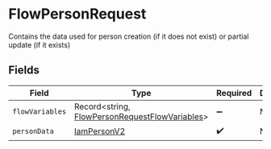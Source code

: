 # FlowPersonRequest

Contains the data used for person creation (if it does not exist) or partial update (if it exists)


## Fields

| Field                                                                                                   | Type                                                                                                    | Required                                                                                                | Description                                                                                             |
| ------------------------------------------------------------------------------------------------------- | ------------------------------------------------------------------------------------------------------- | ------------------------------------------------------------------------------------------------------- | ------------------------------------------------------------------------------------------------------- |
| `flowVariables`                                                                                         | Record<string, [FlowPersonRequestFlowVariables](../../models/shared/flowpersonrequestflowvariables.md)> | :heavy_minus_sign:                                                                                      | N/A                                                                                                     |
| `personData`                                                                                            | [IamPersonV2](../../models/shared/iampersonv2.md)                                                       | :heavy_check_mark:                                                                                      | N/A                                                                                                     |